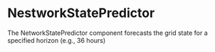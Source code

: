 # NestworkStatePredictor

The NetworkStatePredictor component forecasts the grid state for a specified horizon (e.g., 36 hours)
